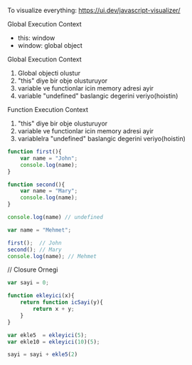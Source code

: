 To visualize everything: https://ui.dev/javascript-visualizer/

Global Execution Context
  - this: window
  - window: global object
  
Global Execution Context
   1. Global objecti olustur
   2. "this" diye bir obje olusturuyor
   3. variable ve functionlar icin memory adresi ayir
   4. variable "undefined" baslangic degerini veriyo(hoistin)
   
Function Execution Context
  1. "this" diye bir obje olusturuyor
  2. variable ve functionlar icin memory adresi ayir
  3. variablelra "undefined" baslangic degerini veriyo(hoistin)

```javascript
function first(){
	var name = "John";
  	console.log(name);
}

function second(){
	var name = "Mary";
  	console.log(name);
}

console.log(name) // undefined

var name = "Mehmet";

first();  // John
second(); // Mary
console.log(name); // Mehmet
```


// Closure Ornegi
```javascript
var sayi = 0;

function ekleyici(x){
	return function icSayi(y){
    	return x + y;
    }
}

var ekle5  = ekleyici(5);
var ekle10 = ekleyici(10)(5);

sayi = sayi + ekle5(2)

```
